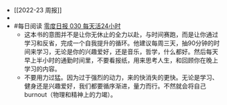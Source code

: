 - [[2022-23 周报]]
-
- #每日阅读 [零度日报 030 每天活24小时](https://zerocoke.ck.page/posts/030-24)
	- 这本书的意图并不是让你无休止的全力以赴，与时间赛跑，而是让你通过学习和反省，完成一个自我提升的循环。他建议每周三天，抽90分钟的时间来学习，无论是你的兴趣爱好，还是音乐，哲学，什么都好。然后每天早上半小时的通勤时间里，不要看报纸，用来思考人生，和回顾你在晚上学习的内容。
	- 不要用力过猛。因为过于强烈的动力，来的快消失的更快。无论是学习、健身还是兴趣爱好，我们都要循序渐进，量力而行。不然就会将自己 burnout（物理和精神上的力竭）。
